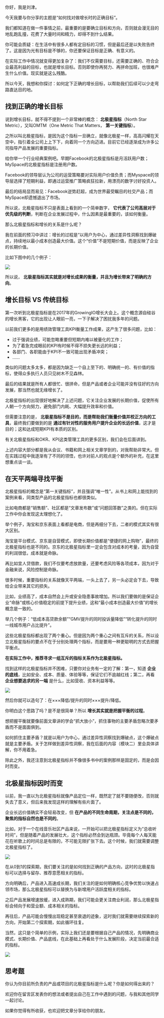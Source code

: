 你好，我是刘津。

今天我要与你分享的主题是“如何找对做增长时的正确目标”。

我们都知道在做一件事情之前，最重要的是要确立目标和方向，否则就会漫无目的地乱跑乱撞，花费了大量时间和精力，却得不到什么结果。

你可能会质疑：在生活中有很多人都有定目标的习惯，但是最后还是以失败告终了。这是因为光有目标是不够的，你还要保证目标是正确、有意义的。

在实际工作中情况就变得更加复杂了：我们不仅需要目标，还需要正确的、符合企业最高利益的目标，也就是增长目标。否则即使你再努力、再拼命加班，也很难产生什么价值。现实就是这么残酷。

所以今天，我想和你探讨：如何定下正确的增长目标，以帮助我们后续可以少走弯路直达目的地。

## 找到正确的增长目标

说到增长目标，就不得不提到一个非常棒的概念： **北极星指标**（North Star Metric），又叫OMTM（One Metric That Matters， **第一关键指标**）。

之所以叫北极星指标，是因为这个指标一旦确立，就像北极星一样，高高闪耀在天空中，指引着全公司上上下下，向着同一个方向迈进。目前它已经逐渐成为许多公司指导产品发展的重要指标。

给你举一个行业经典案例吧。早期Facebook的北极星指标是月活跃用户数；MySpace的北极星指标是注册用户数。

Facebook的领导层认为公司的运营策略要对实际用户价值负责；而Myspace的领导层选择了短期利益，即通过运营推广策略疯狂拉新，用漂亮的数字讨好投资人。

最后的结局显而易见：Facebook逆势赶超，成为世界最受瞩目的社交产品；而MySpace却遗憾退出了市场。

所以说，北极星指标不只是表面上看到的一个简单数字， **它代表了公司高层对于优先级的判断**，判断在企业发展过程中，什么因素是最重要的，该如何衡量。

那么北极星指标和增长的关系是什么呢？

我在前面的预习中讲过：增长的过程是“以用户为中心，通过差异性洞察找到爆破点，持续地以最小成本创造最大价值。这个“价值”不是短期价值，而是反映了企业的长期价值。

比如下图中的几个例子：

![](https://static001.geekbang.org/resource/image/1f/4b/1fa9a4961619a941b1ec8a2e0ea1c34b.jpg?wh=1600*900)

所以说， **北极星指标其实就是对增长成果的衡量，并且为增长带来了明确的方向**。

## 增长目标 VS 传统目标

第一次听到北极星指标是在2017年的GrowingIO增长大会上。这个概念源自硅谷的增长黑客，它的出现让人眼前一亮，一下子解决了困扰我多年的问题。

以前我们更多的是用绩效管理工具KPI衡量工作成果，这产生了很多问题，比如：

- 过于强调业绩，可能忽略重要但短期内难以被量化的工作；
- 为了着急完成眼前的KPI有时候不得不损失更长远的利益；
- 各部门、各职能由于KPI不一致可能出现矛盾冲突；
- ……

类似的问题太多太多，都是因为缺乏一个自上至下的、明确统一的、有价值的指标，使得众多执行人员只见树木不见森林。

最后的结果就是所有人都很忙、很拼命，但是产品或者企业可能并没有往好的方向发展，那当然也就无缘增长了。

北极星指标的出现很好地解决了上述问题，它关注企业发展的长期价值，促使所有人朝一个方向努力，避免部门内耗、大幅提升效率和价值。

但需要注意的是， **北极星指标不是目的，而是帮助我们衡量价值并校正方向的工具**，最终我们要做到的是 **通过有针对性的服务用户提升企业的长远价值**，这才是目的；这和达成短期KPI有本质的区别。

有关北极星指标和OKR、KPI这类管理工具的更多区别，我们会在后面讲到。

上述内容大部分都是我从会议、书籍和网上相关文章学到的，对我帮助非常大。但在实践过程中我逐渐有了不同的领悟，也许对前人的观点是个额外的补充，在这里想重点谈一谈。

## 在天平两端寻找平衡

北极星指标的概念是“第一关键指标”，并且强调“唯一性”。从书上和网上能找到的案例来看，同类型产品的北极星指标也都很类似。

比如电商都是“销售额”、社区都是“文章发布数”或“问题回答数”之类的。但在实际工作中你会发现这太理想化了。

举个例子，淘宝和京东表面上看都是电商，但是再细分下去，二者的模式其实有很大区别。

淘宝是平台模式、京东是自营模式，即使长期价值都是“便捷的网上购物”，最终的北极星指标也是不同的。京东的北极星指标里一定会包含对成本的考量，因为自营的利润很低，成本就是命脉。

再比如宜人贷借款，我们不仅要考虑放款量，还要考虑风险等各项成本，因为对于金融来说，风险控制是命脉。

很多时候，重要指标的关系就像天平两端，一头上去了，另一头必定会下去，导致给企业带来其它的损失。

比如，业绩高了，成本自然会上升或安全隐患事故增加。所以我们要做的是保证企业“命脉”或核心价值稳定的前提下提升业绩，这和“最小成本创造最大价值”的增长概念是一致的。

举几个例子：“低成本高贷款余额”“GMV提升的同时投诉量降低”“转化提升的同时一线城市用户占比提升”。

这些北极星指标都出现了两个重心。但是因为两个重心之间有互斥的关系，所以设立北极星指标的要点不在于分别处理两个指标，而是要用一种更聪明的方式去把握平衡点。

**在实际工作中，推荐寻求一组互斥的指标关系作为北极星指标。**

找到这样的北极星指标并不困难，只要你对业务有一定的了解：第一，知道 **企业的底线**，比如安全、成本、质量、体验等等，保证它们不逾越红线；第二，再看 **企业想要追求的另一端** 是什么，比如营收、资本利益等等。

![](https://static001.geekbang.org/resource/image/82/53/822135138fe98ab742957db61200fc53.jpg?wh=1600*900)

然后你就可以造句了：在×××降低/提升的同时×××提升/降低。

你明白这个思路了吗？是不是很简单？所以 **增长其实就是把握平衡的过程**。

想把握平衡就要像前面文章讲的学会“抓大放小”，抓住事物的主要矛盾忽略次要矛盾而不是面面俱到。

如何抓住主要矛盾？就是以用户为中心，通过差异性洞察找到爆破点，这个爆破点就是主要矛盾。关于怎样做到差异性洞察，我在后面的内容（模块二）里会具体讲解，你不用着急。

除此之外，我还注意到北极星指标并不像很多书中的案例那样是固定的，而是会因时而变。

## 北极星指标因时而变

以前，我一直以为北极星指标就像产品定位一样，既然定了就不要随便改，否则就失去了意义，但后来我发现这样的理解有些片面了。

企业长远价值确实不会轻易改变，但 **在产品的不同生命周期，关注点是不同的，聚焦的指标自然也是不同的**。

比如，对于一个在线音乐社区产品来说，一开始可以把北极星指标定义为“总收听时间”，但是随着产品的发展壮大，这个指标必然会到达瓶颈。毕竟每个人每天能花在听歌上的时间总是有限的，不可能无限扩张下去。这个时候，我们就需要调整北极星指标了。

![](https://static001.geekbang.org/resource/image/5e/6b/5edcc13643121b245c5506108e5f0d6b.jpg?wh=1600*900)

在从0到1的探索期，我们要关注的是如何找到正确的产品方向，这时的北极星指标可以选择与留存、推荐意愿相关的指标。

方向明确后，产品进入高速成长期，我们关注的是如何明确核心竞争优势以快速占领市场，那么北极星指标可以替换为与新增用户活跃度相关的指标。

之后产品发展增速放缓，进入成熟期，我们可能会更关注商业利润，那么北极星指标会倾向于和营业额、成本相关的指标。

再往后，产品可能会慢慢出现稳定甚至衰退的迹象，这时我们就需要继续探索新的方向，开始第二个探索期，如此循环往复。

当然，这只是个简单的示例，实际上我们还是要根据自己产品的情况，先明确商业模式、长期价值、产品底线，在此基础上再看处于什么发展阶段，决定当前最合适的指标。

![](https://static001.geekbang.org/resource/image/1d/4c/1d16ed381e3d9528acbbb54434842c4c.jpg?wh=5000*4258)

## 思考题

你认为你目前所负责的产品或项目的北极星指标是什么呢？你是如何得出来的？

欢迎你在留言区发表你的想法或者提出自己在工作中遇到的问题，与我和其他同学一起讨论。

如果你觉得有所收获，也欢迎把文章分享给你的朋友。
